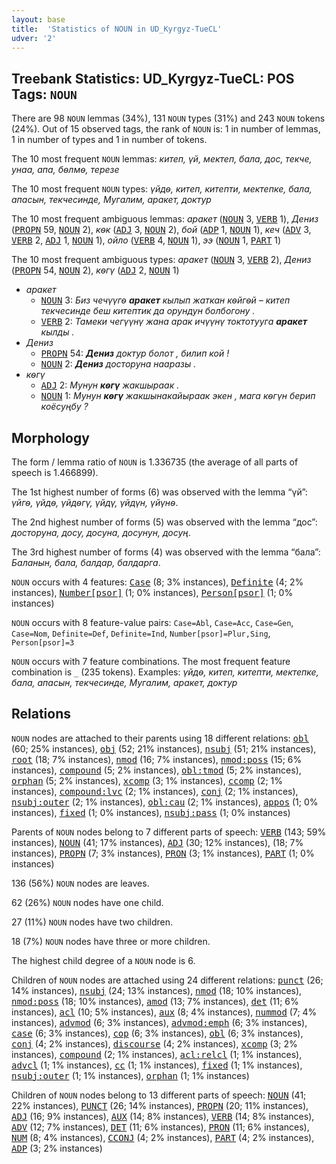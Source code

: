 ```yaml
---
layout: base
title:  'Statistics of NOUN in UD_Kyrgyz-TueCL'
udver: '2'
---
```


## Treebank Statistics: UD_Kyrgyz-TueCL: POS Tags: `NOUN`

There are 98 `NOUN` lemmas (34%), 131 `NOUN` types (31%) and 243 `NOUN` tokens (24%).
Out of 15 observed tags, the rank of `NOUN` is: 1 in number of lemmas, 1 in number of types and 1 in number of tokens.

The 10 most frequent `NOUN` lemmas: <em>китеп, үй, мектеп, бала, дос, текче, унаа, апа, бѳлмѳ, терезе</em>

The 10 most frequent `NOUN` types:  <em>үйдѳ, китеп, китепти, мектепке, бала, апасын, текчесинде, Мугалим, аракет, доктур</em>

The 10 most frequent ambiguous lemmas: <em>аракет</em> (<tt><a href="ky_tuecl-pos-NOUN.html">NOUN</a></tt> 3, <tt><a href="ky_tuecl-pos-VERB.html">VERB</a></tt> 1), <em>Дениз</em> (<tt><a href="ky_tuecl-pos-PROPN.html">PROPN</a></tt> 59, <tt><a href="ky_tuecl-pos-NOUN.html">NOUN</a></tt> 2), <em>кѳк</em> (<tt><a href="ky_tuecl-pos-ADJ.html">ADJ</a></tt> 3, <tt><a href="ky_tuecl-pos-NOUN.html">NOUN</a></tt> 2), <em>бой</em> (<tt><a href="ky_tuecl-pos-ADP.html">ADP</a></tt> 1, <tt><a href="ky_tuecl-pos-NOUN.html">NOUN</a></tt> 1), <em>кеч</em> (<tt><a href="ky_tuecl-pos-ADV.html">ADV</a></tt> 3, <tt><a href="ky_tuecl-pos-VERB.html">VERB</a></tt> 2, <tt><a href="ky_tuecl-pos-ADJ.html">ADJ</a></tt> 1, <tt><a href="ky_tuecl-pos-NOUN.html">NOUN</a></tt> 1), <em>ойло</em> (<tt><a href="ky_tuecl-pos-VERB.html">VERB</a></tt> 4, <tt><a href="ky_tuecl-pos-NOUN.html">NOUN</a></tt> 1), <em>ээ</em> (<tt><a href="ky_tuecl-pos-NOUN.html">NOUN</a></tt> 1, <tt><a href="ky_tuecl-pos-PART.html">PART</a></tt> 1)

The 10 most frequent ambiguous types:  <em>аракет</em> (<tt><a href="ky_tuecl-pos-NOUN.html">NOUN</a></tt> 3, <tt><a href="ky_tuecl-pos-VERB.html">VERB</a></tt> 2), <em>Дениз</em> (<tt><a href="ky_tuecl-pos-PROPN.html">PROPN</a></tt> 54, <tt><a href="ky_tuecl-pos-NOUN.html">NOUN</a></tt> 2), <em>кѳгү</em> (<tt><a href="ky_tuecl-pos-ADJ.html">ADJ</a></tt> 2, <tt><a href="ky_tuecl-pos-NOUN.html">NOUN</a></tt> 1)


* <em>аракет</em>
  * <tt><a href="ky_tuecl-pos-NOUN.html">NOUN</a></tt> 3: <em>Биз чечүүгѳ <b>аракет</b> кылып жаткан кѳйгѳй – китеп текчесинде беш китептик да орундун болбогону .</em>
  * <tt><a href="ky_tuecl-pos-VERB.html">VERB</a></tt> 2: <em>Тамеки чегүүнү жана арак ичүүнү токтотууга <b>аракет</b> кылды .</em>
* <em>Дениз</em>
  * <tt><a href="ky_tuecl-pos-PROPN.html">PROPN</a></tt> 54: <em><b>Дениз</b> доктур болот , билип кой !</em>
  * <tt><a href="ky_tuecl-pos-NOUN.html">NOUN</a></tt> 2: <em><b>Дениз</b> досторуна нааразы .</em>
* <em>кѳгү</em>
  * <tt><a href="ky_tuecl-pos-ADJ.html">ADJ</a></tt> 2: <em>Мунун <b>кѳгү</b> жакшыраак .</em>
  * <tt><a href="ky_tuecl-pos-NOUN.html">NOUN</a></tt> 1: <em>Мунун <b>кѳгү</b> жакшынакайыраак экен , мага кѳгүн берип коёсуңбу ?</em>

## Morphology

The form / lemma ratio of `NOUN` is 1.336735 (the average of all parts of speech is 1.466899).

The 1st highest number of forms (6) was observed with the lemma “үй”: <em>үйгѳ, үйдѳ, үйдѳгү, үйдү, үйдүн, үйүнѳ</em>.

The 2nd highest number of forms (5) was observed with the lemma “дос”: <em>досторуна, досу, досуна, досунун, досуң</em>.

The 3rd highest number of forms (4) was observed with the lemma “бала”: <em>Баланын, бала, балдар, балдарга</em>.

`NOUN` occurs with 4 features: <tt><a href="ky_tuecl-feat-Case.html">Case</a></tt> (8; 3% instances), <tt><a href="ky_tuecl-feat-Definite.html">Definite</a></tt> (4; 2% instances), <tt><a href="ky_tuecl-feat-Number-psor.html">Number[psor]</a></tt> (1; 0% instances), <tt><a href="ky_tuecl-feat-Person-psor.html">Person[psor]</a></tt> (1; 0% instances)

`NOUN` occurs with 8 feature-value pairs: `Case=Abl`, `Case=Acc`, `Case=Gen`, `Case=Nom`, `Definite=Def`, `Definite=Ind`, `Number[psor]=Plur,Sing`, `Person[psor]=3`

`NOUN` occurs with 7 feature combinations.
The most frequent feature combination is `_` (235 tokens).
Examples: <em>үйдѳ, китеп, китепти, мектепке, бала, апасын, текчесинде, Мугалим, аракет, доктур</em>


## Relations

`NOUN` nodes are attached to their parents using 18 different relations: <tt><a href="ky_tuecl-dep-obl.html">obl</a></tt> (60; 25% instances), <tt><a href="ky_tuecl-dep-obj.html">obj</a></tt> (52; 21% instances), <tt><a href="ky_tuecl-dep-nsubj.html">nsubj</a></tt> (51; 21% instances), <tt><a href="ky_tuecl-dep-root.html">root</a></tt> (18; 7% instances), <tt><a href="ky_tuecl-dep-nmod.html">nmod</a></tt> (16; 7% instances), <tt><a href="ky_tuecl-dep-nmod-poss.html">nmod:poss</a></tt> (15; 6% instances), <tt><a href="ky_tuecl-dep-compound.html">compound</a></tt> (5; 2% instances), <tt><a href="ky_tuecl-dep-obl-tmod.html">obl:tmod</a></tt> (5; 2% instances), <tt><a href="ky_tuecl-dep-orphan.html">orphan</a></tt> (5; 2% instances), <tt><a href="ky_tuecl-dep-xcomp.html">xcomp</a></tt> (3; 1% instances), <tt><a href="ky_tuecl-dep-ccomp.html">ccomp</a></tt> (2; 1% instances), <tt><a href="ky_tuecl-dep-compound-lvc.html">compound:lvc</a></tt> (2; 1% instances), <tt><a href="ky_tuecl-dep-conj.html">conj</a></tt> (2; 1% instances), <tt><a href="ky_tuecl-dep-nsubj-outer.html">nsubj:outer</a></tt> (2; 1% instances), <tt><a href="ky_tuecl-dep-obl-cau.html">obl:cau</a></tt> (2; 1% instances), <tt><a href="ky_tuecl-dep-appos.html">appos</a></tt> (1; 0% instances), <tt><a href="ky_tuecl-dep-fixed.html">fixed</a></tt> (1; 0% instances), <tt><a href="ky_tuecl-dep-nsubj-pass.html">nsubj:pass</a></tt> (1; 0% instances)

Parents of `NOUN` nodes belong to 7 different parts of speech: <tt><a href="ky_tuecl-pos-VERB.html">VERB</a></tt> (143; 59% instances), <tt><a href="ky_tuecl-pos-NOUN.html">NOUN</a></tt> (41; 17% instances), <tt><a href="ky_tuecl-pos-ADJ.html">ADJ</a></tt> (30; 12% instances),  (18; 7% instances), <tt><a href="ky_tuecl-pos-PROPN.html">PROPN</a></tt> (7; 3% instances), <tt><a href="ky_tuecl-pos-PRON.html">PRON</a></tt> (3; 1% instances), <tt><a href="ky_tuecl-pos-PART.html">PART</a></tt> (1; 0% instances)

136 (56%) `NOUN` nodes are leaves.

62 (26%) `NOUN` nodes have one child.

27 (11%) `NOUN` nodes have two children.

18 (7%) `NOUN` nodes have three or more children.

The highest child degree of a `NOUN` node is 6.

Children of `NOUN` nodes are attached using 24 different relations: <tt><a href="ky_tuecl-dep-punct.html">punct</a></tt> (26; 14% instances), <tt><a href="ky_tuecl-dep-nsubj.html">nsubj</a></tt> (24; 13% instances), <tt><a href="ky_tuecl-dep-nmod.html">nmod</a></tt> (18; 10% instances), <tt><a href="ky_tuecl-dep-nmod-poss.html">nmod:poss</a></tt> (18; 10% instances), <tt><a href="ky_tuecl-dep-amod.html">amod</a></tt> (13; 7% instances), <tt><a href="ky_tuecl-dep-det.html">det</a></tt> (11; 6% instances), <tt><a href="ky_tuecl-dep-acl.html">acl</a></tt> (10; 5% instances), <tt><a href="ky_tuecl-dep-aux.html">aux</a></tt> (8; 4% instances), <tt><a href="ky_tuecl-dep-nummod.html">nummod</a></tt> (7; 4% instances), <tt><a href="ky_tuecl-dep-advmod.html">advmod</a></tt> (6; 3% instances), <tt><a href="ky_tuecl-dep-advmod-emph.html">advmod:emph</a></tt> (6; 3% instances), <tt><a href="ky_tuecl-dep-case.html">case</a></tt> (6; 3% instances), <tt><a href="ky_tuecl-dep-cop.html">cop</a></tt> (6; 3% instances), <tt><a href="ky_tuecl-dep-obl.html">obl</a></tt> (6; 3% instances), <tt><a href="ky_tuecl-dep-conj.html">conj</a></tt> (4; 2% instances), <tt><a href="ky_tuecl-dep-discourse.html">discourse</a></tt> (4; 2% instances), <tt><a href="ky_tuecl-dep-xcomp.html">xcomp</a></tt> (3; 2% instances), <tt><a href="ky_tuecl-dep-compound.html">compound</a></tt> (2; 1% instances), <tt><a href="ky_tuecl-dep-acl-relcl.html">acl:relcl</a></tt> (1; 1% instances), <tt><a href="ky_tuecl-dep-advcl.html">advcl</a></tt> (1; 1% instances), <tt><a href="ky_tuecl-dep-cc.html">cc</a></tt> (1; 1% instances), <tt><a href="ky_tuecl-dep-fixed.html">fixed</a></tt> (1; 1% instances), <tt><a href="ky_tuecl-dep-nsubj-outer.html">nsubj:outer</a></tt> (1; 1% instances), <tt><a href="ky_tuecl-dep-orphan.html">orphan</a></tt> (1; 1% instances)

Children of `NOUN` nodes belong to 13 different parts of speech: <tt><a href="ky_tuecl-pos-NOUN.html">NOUN</a></tt> (41; 22% instances), <tt><a href="ky_tuecl-pos-PUNCT.html">PUNCT</a></tt> (26; 14% instances), <tt><a href="ky_tuecl-pos-PROPN.html">PROPN</a></tt> (20; 11% instances), <tt><a href="ky_tuecl-pos-ADJ.html">ADJ</a></tt> (16; 9% instances), <tt><a href="ky_tuecl-pos-AUX.html">AUX</a></tt> (14; 8% instances), <tt><a href="ky_tuecl-pos-VERB.html">VERB</a></tt> (14; 8% instances), <tt><a href="ky_tuecl-pos-ADV.html">ADV</a></tt> (12; 7% instances), <tt><a href="ky_tuecl-pos-DET.html">DET</a></tt> (11; 6% instances), <tt><a href="ky_tuecl-pos-PRON.html">PRON</a></tt> (11; 6% instances), <tt><a href="ky_tuecl-pos-NUM.html">NUM</a></tt> (8; 4% instances), <tt><a href="ky_tuecl-pos-CCONJ.html">CCONJ</a></tt> (4; 2% instances), <tt><a href="ky_tuecl-pos-PART.html">PART</a></tt> (4; 2% instances), <tt><a href="ky_tuecl-pos-ADP.html">ADP</a></tt> (3; 2% instances)

